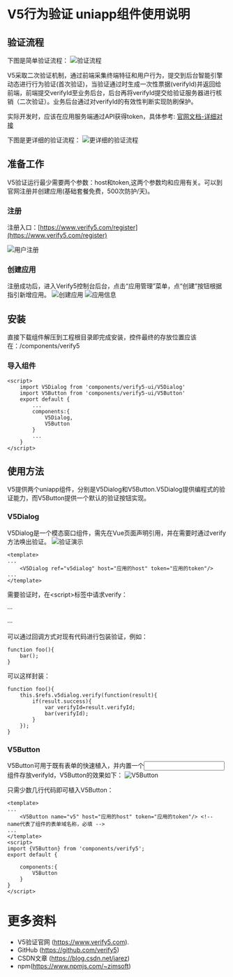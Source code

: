 # V5行为验证 uniapp组件使用说明

## 验证流程
下图是简单验证流程：
![验证流程](https://www.verify5.com/assets/images/pic-quickstart-1.png)

V5采取二次验证机制，通过前端采集终端特征和用户行为，提交到后台智能引擎动态进行行为验证(首次验证)，当验证通过时生成一次性票据(verifyId)并返回给前端，前端提交verifyId至业务后台，后台再将verifyId提交给验证服务器进行核销（二次验证）。业务后台通过对verifyId的有效性判断实现防刷保护。

实际开发时，应该在应用服务端通过API获得token，具体参考:
[官网文档-详细对接](https://www.verify5.com/doc/reference#notebook-1)

下图是更详细的验证流程：
![更详细的验证流程](https://www.verify5.com/assets/images/pic-notebook-1.jpg)

## 准备工作
V5验证运行最少需要两个参数：host和token,这两个参数均和应用有关。可以到官网注册并创建应用(基础套餐免费，500次防护/天)。


### 注册

注册入口：[https://www.verify5.com/register](https://www.verify5.com/register)

![用户注册](https://www.verify5.com/assets/images/pic-quickstart-2.jpg)

### 创建应用
注册成功后，进入Verify5控制台后台，点击“应用管理”菜单，点“创建”按钮根据指引新增应用。
![创建应用](https://www.verify5.com/assets/images/pic-quickstart-3.jpg)
![应用信息](https://www.verify5.com/assets/images/pic-quickstart-4.jpg)


## 安装
直接下载组件解压到工程根目录即完成安装，控件最终的存放位置应该在：/components/verify5


### 导入组件
```
<script>
	import V5Dialog from 'components/verify5-ui/V5Dialog'
	import V5Button from 'components/verify5-ui/V5Button'
	export default {
		...
		components:{
			V5Dialog,
			V5Button
		}
		...
	}
</script>
```

## 使用方法
V5提供两个uniapp组件，分别是V5Dialog和V5Button.V5Dialog提供编程式的验证能力，而V5Button提供一个默认的验证按钮实现。

### V5Dialog
V5Dialog是一个模态窗口组件，需先在Vue页面声明引用，并在需要时通过verify方法唤出验证。
![验证演示](https://www.verify5.com/tas/screen.png)

```
<template>
...
    <V5Dialog ref="v5dialog" host="应用的host" token="应用的token"/>
...
</template>
```
需要验证时，在&lt;script&gt;标签中请求verify：

···
<script>
import {V5Dialog} from 'components/verify5';

export default {	
	methods:{
		dosomething(){//某个后台业务方法
			this.$refs.v5dialog.verify(function(result){//注意&lt;V5Dialog&gt;标签中定义了ref="v5dialog"，这里通过this.$refs.v5dialog可以取到组件的引用
				if(result.success){
					var verifyId=result.verifyId;
					//TODO 将verifyId随业务参数一起提交至后台进行验证
				}
			});

		}
	}
}
</script>
···

可以通过回调方式对现有代码进行包装验证，例如：
```
function foo(){
	bar();
}
```
可以这样封装：
```
function foo(){
	this.$refs.v5dialog.verify(function(result){
		if(result.success){
			var verifyId=result.verifyId;
			bar(verifyId);
		}
	});
}
```


### V5Button
V5Button可用于既有表单的快速植入，并内置一个<input>组件存放verifyId，V5Button的效果如下：
![V5Button](https://www.verify5.com/assets/images/pic-notebook-2.jpg)

只需少数几行代码即可植入V5Button：
```
<template>
...
	<V5Button name="v5" host="应用的host" token="应用的token"/> <!-- name代表了组件的表单域名称，必填 -->
...
</template>
<script>
import {V5Button} from 'components/verify5';
export default {

	components:{
		V5Button
	}
}
</script>
```


# 更多资料

 - V5验证官网 (https://www.verify5.com).
 - GitHub (https://github.com/verify5)
 - CSDN文章 (https://blog.csdn.net/jarez)
 - npm(https://www.npmjs.com/~zimsoft)